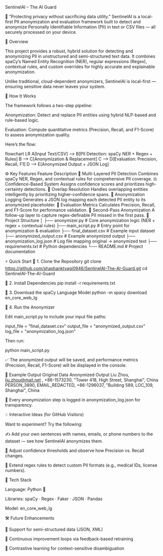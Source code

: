 SentinelAI – The AI Guard

🔐 “Protecting privacy without sacrificing data utility.”
SentinelAI is a local-first PII anonymization and evaluation framework built to detect and anonymize Personally Identifiable Information (PII) in text or CSV files — all securely processed on your device.

🚀 Overview

This project provides a robust, hybrid solution for detecting and anonymizing PII in unstructured and semi-structured text data.
It combines spaCy’s Named Entity Recognition (NER), regular expressions (Regex), contextual rules, and custom overrides for highly accurate and explainable anonymization.

Unlike traditional, cloud-dependent anonymizers, SentinelAI is local-first — ensuring sensitive data never leaves your system.

🧠 How It Works

The framework follows a two-step pipeline:

Anonymization: Detect and replace PII entities using hybrid NLP-based and rule-based logic.

Evaluation: Compute quantitative metrics (Precision, Recall, and F1-Score) to assess anonymization quality.

Here’s the flow:

flowchart LR
A[Input Text/CSV] --> B[PII Detection: spaCy NER + Regex + Rules]
B --> C[Anonymization & Replacement]
C --> D[Evaluation: Precision, Recall, F1]
D --> E[Anonymized Output + JSON Log]

⚙️ Key Features
Feature	Description
🧩 Multi-Layered PII Detection	Combines spaCy NER, Regex, and contextual rules for comprehensive PII coverage.
⚖️ Confidence-Based System	Assigns confidence scores and prioritizes high-certainty detections.
🔄 Overlap Resolution	Handles overlapping entities intelligently by prioritizing higher-confidence spans.
📜 Anonymization Logging	Generates a JSON log mapping each detected PII entity to its anonymized placeholder.
🧪 Evaluation Metrics	Calculates Precision, Recall, and F1-Score for performance validation.
🔁 Second-Pass Anonymization	A follow-up layer to capture regex-definable PII missed in the first pass.
🧰 Project Structure
│
├── anonymizer.py          # Core anonymization logic (NER + regex + contextual rules)
├── main_script.py         # Entry point for anonymization & evaluation
├── final_dataset.csv      # Example input dataset
├── anonymized_output.csv  # Example anonymized output
├── anonymization_log.json # Log file mapping original → anonymized text
├── requirements.txt       # Python dependencies
└── README.md              # Project documentation

⚡ Quick Start
🔹 1. Clone the Repository
git clone https://github.com/shashanktyagi0946/SentinelAI-The-AI-Guard.git
cd SentinelAI-The-AI-Guard

🔹 2. Install Dependencies
pip install -r requirements.txt

🔹 3. Download the spaCy Language Model
python -m spacy download en_core_web_lg

🔹 4. Run the Anonymizer

Edit main_script.py to include your input file paths:

input_file = "final_dataset.csv"
output_file = "anonymized_output.csv"
log_file = "anonymization_log.json"


Then run:

python main_script.py


✅ The anonymized output will be saved, and performance metrics (Precision, Recall, F1-Score) will be displayed in the console.

🧾 Example Output
Original Data	Anonymized Output
Liu Zhou, liu.zhou@mail.net
, +86-1573230, "Tower 418, High Street, Shanghai", China	PERSON_3890, EMAIL_REDACTED, +86-1296037, "Building 589, LOC_109, Shanghai", China

📘 Every anonymization step is logged in anonymization_log.json for transparency.

💡 Interactive Ideas (for GitHub Visitors)

Want to experiment? Try the following:

✍️ Add your own sentences with names, emails, or phone numbers to the dataset — see how SentinelAI anonymizes them.

🧪 Adjust confidence thresholds and observe how Precision vs. Recall changes.

🧠 Extend regex rules to detect custom PII formats (e.g., medical IDs, license numbers).

🧩 Tech Stack

Language: Python 🐍

Libraries: spaCy · Regex · Faker · JSON · Pandas

Model: en_core_web_lg

🛠️ Future Enhancements

🧱 Support for semi-structured data (JSON, XML)

🔁 Continuous improvement loops via feedback-based retraining

🧮 Contrastive learning for context-sensitive disambiguation
